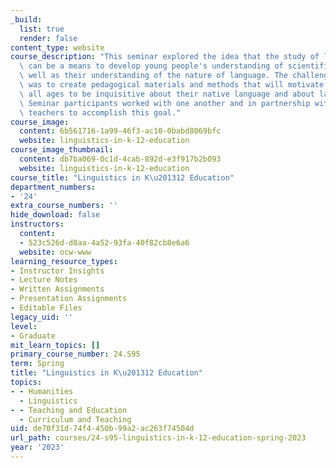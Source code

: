 ```yaml
---
_build:
  list: true
  render: false
content_type: website
course_description: "This seminar explored the idea that the study of linguistics\
  \ can be a means to develop young people's understanding of scientific inquiry as\
  \ well as their understanding of the nature of language. The challenge of this seminar\
  \ was to create pedagogical materials and methods that will motivate learners of\
  \ all ages to be inquisitive about their native language and about language in general.\
  \ Seminar participants worked with one another and in partnership with K\u201312\
  \ teachers to accomplish this goal."
course_image:
  content: 6b561716-1a99-46f3-ac10-0babd8069bfc
  website: linguistics-in-k-12-education
course_image_thumbnail:
  content: db7ba069-0c1d-4cab-892d-e3f917b2b093
  website: linguistics-in-k-12-education
course_title: "Linguistics in K\u201312 Education"
department_numbers:
- '24'
extra_course_numbers: ''
hide_download: false
instructors:
  content:
  - 523c526d-d8aa-4a52-93fa-40f82cb8e6a6
  website: ocw-www
learning_resource_types:
- Instructor Insights
- Lecture Notes
- Written Assignments
- Presentation Assignments
- Editable Files
legacy_uid: ''
level:
- Graduate
mit_learn_topics: []
primary_course_number: 24.S95
term: Spring
title: "Linguistics in K\u201312 Education"
topics:
- - Humanities
  - Linguistics
- - Teaching and Education
  - Curriculum and Teaching
uid: de70f31d-74f4-450b-99a2-ac263f74504d
url_path: courses/24-s95-linguistics-in-k-12-education-spring-2023
year: '2023'
---
```

